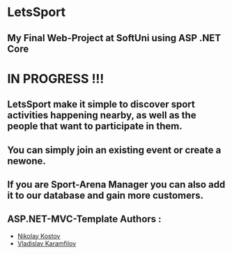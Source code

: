 # LetsSport
## My Final Web-Project at SoftUni using ASP .NET Core


# IN PROGRESS !!!


## LetsSport make it simple to discover sport activities happening nearby, as well as the people that want to participate in them. 
## You can simply join an existing event or create a newone.
## If you are Sport-Arena Manager you can also add it to our database and gain more customers.



## ASP.NET-MVC-Template Authors :

- [Nikolay Kostov](https://github.com/NikolayIT)
- [Vladislav Karamfilov](https://github.com/vladislav-karamfilov)

